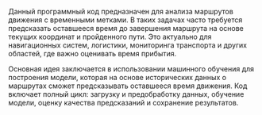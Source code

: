 Данный программный код предназначен для анализа маршрутов движения с временными метками. В таких задачах часто требуется предсказать оставшееся время до завершения маршрута на основе текущих координат и пройденного пути. Это актуально для навигационных систем, логистики, мониторинга транспорта и других областей, где важно оценивать время прибытия.

Основная идея заключается в использовании машинного обучения для построения модели, которая на основе исторических данных о маршрутах сможет предсказывать оставшееся время движения. Код включает полный цикл: загрузку и предобработку данных, обучение модели, оценку качества предсказаний и сохранение результатов.
